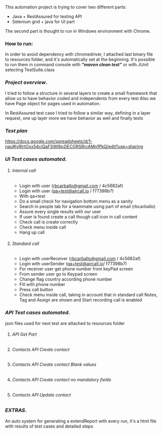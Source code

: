 This automation project is trying to cover two different parts:
- Java + RestAssured for testing API
- Selenium grid + java for UI part

The second part is thought to run in Windows environment with Chrome.

### How to run:

In order to avoid dependency with chromedriver, I attached last binary file to resources folder, and it's automatically
set at the beginning.
It's possible to run them in command console with **_"maven clean test"_** or with JUnit selecting TestSuite.class

### **_Project overview_.**
I tried to follow a structure in several layers to create a small framework that allow us to have behavior coded and 
independents from every test
Also we have Page object for pages used in automation. 

In RestAssured test case I tried to follow a similar way, defining in a layer request, one up layer more we have behavior as well 
and finally tests

### **_Test plan_**
https://docs.google.com/spreadsheets/d/1-naulKyRIrtOxx54ciQaFSWl8p2lECGRSRrcAMn1PkQ/edit?usp=sharing


### **_UI Test cases automated_.**

1. ###### Internal call ######
   - Login with user (rbcarballo@gmail.com / 4c5682af)
   - Login with user (qa+test@aircall.io / f77398b7)
   - With qa+test  
   - Do a small check for navigation bottom menu as a sanity
   - Search in people tab for a teammate using part of email (rbcarballo)
   - Assure every single results with our user
   - If user is found create a call though call icon in call content 
   - Check call is create correctly
   - Check menu inside call
   - Hang up call
   

2. ###### Standard call ######
    - Login with userReceiver (rbcarballo@gmail.com / 4c5682af)
    - Login with userSender (qa+test@aircall.io/ f77398b7)
    - For receiver user get phone number from keyPad screen
    - From sender user go to Keypad screen
    - Change flag country according phone number
    - Fill with phone number
    - Press call button 
   - Check menu inside call, taking in account that in standard call Notes, Tag and Assign are shown and 
     Start recording call is enabled 

### **_API Test cases automated_.**

json files used for next test are attached to resources folder 
1. ###### API Get Part  ######
1. ###### Contacts API Create contact  ######
1. ###### Contacts API Create contact Blank values  ######
1. ###### Contacts API Create contact no mandatory fields  ######
1. ###### Contacts API Update contact  ######

### **_EXTRAS_.**

An auto system for generating a extendReport with every run, it's a html file with results of test cases and 
detailed steps 


   